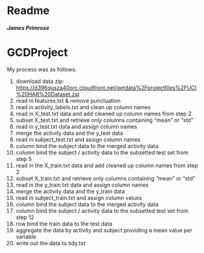 
<div id="header">
<h1 class="title">Readme</h1>
<h4 class="author"><em>James Primrose</em></h4>
</div>


<div id="gcdproject" class="section level1">
<h1>GCDProject</h1>
<p>My process was as follows:</p>
<ol style="list-style-type: decimal">
<li>download data zip: <a href="https://d396qusza40orc.cloudfront.net/getdata%2Fprojectfiles%2FUCI%20HAR%20Dataset.zip">https://d396qusza40orc.cloudfront.net/getdata%2Fprojectfiles%2FUCI%20HAR%20Dataset.zip</a><br /></li>
<li>read in features.txt &amp; remove punctuation<br /></li>
<li>read in activity_labels.txt and clean up column names<br /></li>
<li>read in X_test.txt data and add cleaned up column names from step 2<br /></li>
<li>subset X_test.txt and retrieve only columns containing “mean” or “std”<br /></li>
<li>read in y_test.txt data and assign column names<br /></li>
<li>merge the activity data and the y_test data<br /></li>
<li>read in subject_test.txt and assign column names<br /></li>
<li>column bind the subject data to the merged activity data<br /></li>
<li>column bind the subject / activity data to the subsetted test set from step 5<br /></li>
<li>read in the X_train.txt data and add cleaned up column names from step 2<br /></li>
<li>subset X_train.txt and retrieve only columns containing “mean” or “std”<br /></li>
<li>read in the y_train.txt data and assign column names<br /></li>
<li>merge the activity data and the y_train data<br /></li>
<li>read in subject_train.txt and assign column values<br /></li>
<li>column bind the subject data to the merged activity data<br /></li>
<li>column bind the subject / activity data to the subsetted test set from step 12<br /></li>
<li>row bind the train data to the test data<br /></li>
<li>aggregate the data by activity and subject providing a mean value per variable<br /></li>
<li>write out the data to tidy.txt</li>
</ol>
</div>


</div>

<script>

// add bootstrap table styles to pandoc tables
$(document).ready(function () {
  $('tr.header').parent('thead').parent('table').addClass('table table-condensed');
});

</script>

<!-- dynamically load mathjax for compatibility with self-contained -->
<script>
  (function () {
    var script = document.createElement("script");
    script.type = "text/javascript";
    script.src  = "https://cdn.mathjax.org/mathjax/latest/MathJax.js?config=TeX-AMS-MML_HTMLorMML";
    document.getElementsByTagName("head")[0].appendChild(script);
  })();
</script>

</body>
</html>
